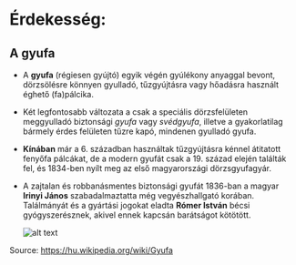 # Érdekesség:

## A gyufa

- A **gyufa** (régiesen gyújtó) egyik végén gyúlékony anyaggal bevont, dörzsölésre könnyen gyulladó, tűzgyújtásra vagy hőadásra használt éghető (fa)pálcika.

- Két legfontosabb változata a csak a speciális dörzsfelületen meggyulladó biztonsági _gyufa_ vagy _svédgyufa_, illetve a gyakorlatilag bármely érdes felületen tűzre kapó, mindenen gyulladó gyufa.

* **Kínában** már a 6. században használtak tűzgyújtásra kénnel átitatott fenyőfa pálcákat, de a modern gyufát csak a 19. század elején találták fel, és 1834-ben nyílt meg az első magyarországi dörzsgyufagyár.

* A zajtalan és robbanásmentes biztonsági gyufát 1836-ban a magyar **Irinyi János** szabadalmaztatta még vegyészhallgató korában. Találmányát és a gyártási jogokat eladta **Rómer István** bécsi gyógyszerésznek, akivel ennek kapcsán barátságot kötötött.

  ![alt text](https://upload.wikimedia.org/wikipedia/commons/a/a3/Streichholz.JPG "Gyufa")

Source: https://hu.wikipedia.org/wiki/Gyufa
